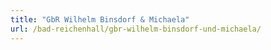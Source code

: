 ```yaml
---
title: "GbR Wilhelm Binsdorf & Michaela"
url: /bad-reichenhall/gbr-wilhelm-binsdorf-und-michaela/
---
```

